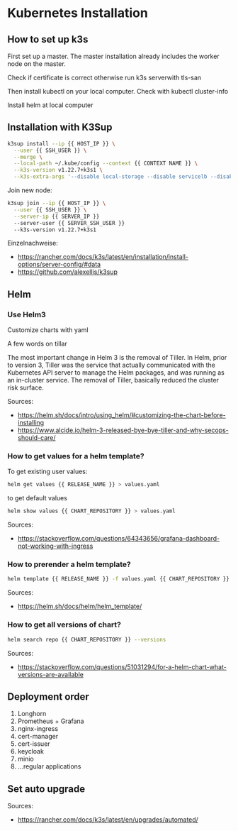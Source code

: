 # Kubernetes Installation

## How to set up k3s

First set up a master. The master installation already includes the worker node on the master.

Check if certificate is correct otherwise run k3s serverwith tls-san

Then install kubectl on your local computer. Check with kubectl cluster-info

Install helm at local computer

## Installation with K3Sup

``` bash
k3sup install --ip {{ HOST_IP }} \
  --user {{ SSH_USER }} \
  --merge \
  --local-path ~/.kube/config --context {{ CONTEXT NAME }} \
  --k3s-version v1.22.7+k3s1 \
  --k3s-extra-args '--disable local-storage --disable servicelb --disable traefik --flannel-backend wireguard-native'
```

Join new node:

``` bash
k3sup join --ip {{ HOST_IP }} \
  --user {{ SSH_USER }} \
  --server-ip {{ SERVER_IP }}
  --server-user {{ SERVER_SSH_USER }}
  --k3s-version v1.22.7+k3s1 
```

Einzelnachweise:

- <https://rancher.com/docs/k3s/latest/en/installation/install-options/server-config/#data>
- <https://github.com/alexellis/k3sup>

## Helm

### Use Helm3

Customize charts with yaml

A few words on tillar

The most important change in Helm 3 is the removal of Tiller. In Helm, prior to version 3, Tiller was the service that actually communicated with the Kubernetes API server to manage the Helm packages, and was running as an in-cluster service. The removal of Tiller, basically reduced the cluster risk surface.

Sources:

- <https://helm.sh/docs/intro/using_helm/#customizing-the-chart-before-installing>
- <https://www.alcide.io/helm-3-released-bye-bye-tiller-and-why-secops-should-care/>



### How to get values for a helm template?

To get existing user values:

``` bash
helm get values {{ RELEASE_NAME }} > values.yaml
```

to get default values

``` bash
helm show values {{ CHART_REPOSITORY }} > values.yaml
```

Sources:

- <https://stackoverflow.com/questions/64343656/grafana-dashboard-not-working-with-ingress>

### How to prerender a helm template?

``` bash
helm template {{ RELEASE_NAME }} -f values.yaml {{ CHART_REPOSITORY }} --create-namespace --namespace {{ NAMESPACE }}
```

Sources:

- <https://helm.sh/docs/helm/helm_template/>

### How to get all versions of chart?

``` bash
helm search repo {{ CHART_REPOSITORY }} --versions
```

Sources:

- <https://stackoverflow.com/questions/51031294/for-a-helm-chart-what-versions-are-available>

## Deployment order

1. Longhorn
2. Prometheus + Grafana
3. nginx-ingress
4. cert-manager
5. cert-issuer
6. keycloak
7. minio
8. ...regular applications

## Set auto upgrade

Sources:

- <https://rancher.com/docs/k3s/latest/en/upgrades/automated/>
